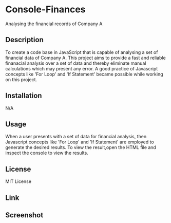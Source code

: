 # Console-Finances
Analysing the financial records of Company A

## Description

To create a code base in JavaScript that is capable of analysing a set of financial data of Company A.
This project aims to provide a fast and reliable finanacial analysis over a set of data and thereby eliminate manual calculations which may present any error. A good practice of Javascript concepts like 'For Loop' and 'If Statement' became possible while working on this project.


## Installation

N/A


## Usage

When a user presents with a set of data for financial analysis, then Javascript concepts like 'For Loop' and 'If Statement' are employed to generate the desired results. To view the result,open the HTML file and inspect the console to view the results.


## License

MIT License


## Link


## Screenshot


